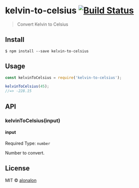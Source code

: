 # kelvin-to-celsius [![Build Status](https://travis-ci.org/alonalon/kelvin-to-celsius.svg?branch=master)](https://travis-ci.org/alonalon/kelvin-to-celsius)

> Convert Kelvin to Celsius


## Install

```
$ npm install --save kelvin-to-celsius
```


## Usage

```js
const kelvinToCelsius = require('kelvin-to-celsius');

kelvinToCelsius(45);
//=> -228.15
```


## API

### kelvinToCelsius(input)

#### input
Required
Type: `number`

Number to convert.

## License

MIT © [alonalon](http://github.com/alonalon)
